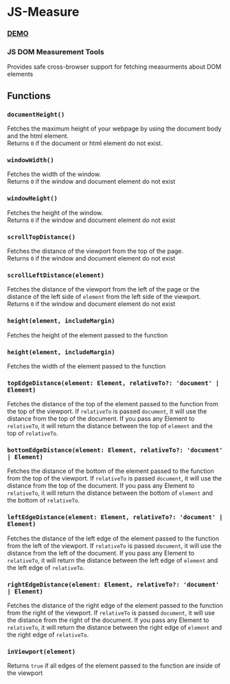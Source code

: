 # JS-Measure

### [DEMO](https://js-measure.vercel.app)
### JS DOM Measurement Tools
Provides safe cross-browser support for fetching measurments about DOM elements

## Functions

### `documentHeight()`
Fetches the maximum height of your webpage by using the document body and the html element.  
Returns `0` if the document or html element do not exist.

### `windowWidth()`
Fetches the width of the window.  
Returns `0` if the window and document element do not exist

### `windowHeight()`
Fetches the height of the window.  
Returns `0` if the window and document element do not exist

### `scrollTopDistance()`
Fetches the distance of the viewport from the top of the page.  
Returns `0` if the window and document element do not exist

### `scrollLeftDistance(element)`
Fetches the distance of the viewport from the left of the page or the distance of the left side of `element` from the left side of the viewport.  
Returns `0` if the window and document element do not exist

### `height(element, includeMargin)`
Fetches the height of the element passed to the function

### `height(element, includeMargin)`
Fetches the width of the element passed to the function

### `topEdgeDistance(element: Element, relativeTo?: 'document' | Element)`
Fetches the distance of the top of the element passed to the function from the top of the viewport. If `relativeTo` is passed `document`, it will use the distance from the top of the document. If you pass any Element to `relativeTo`, it will return the distance between the top of `element` and the top of `relativeTo`.

### `bottomEdgeDistance(element: Element, relativeTo?: 'document' | Element)`
Fetches the distance of the bottom of the element passed to the function from the top of the viewport. If `relativeTo` is passed `document`, it will use the distance from the top of the document. If you pass any Element to `relativeTo`, it will return the distance between the bottom of `element` and the bottom of `relativeTo`.

### `leftEdgeDistance(element: Element, relativeTo?: 'document' | Element)`
Fetches the distance of the left edge of the element passed to the function from the left of the viewport.  If `relativeTo` is passed `document`, it will use the distance from the left of the document. If you pass any Element to `relativeTo`, it will return the distance between the left edge of `element` and the left edge of `relativeTo`.

### `rightEdgeDistance(element: Element, relativeTo?: 'document' | Element)`
Fetches the distance of the right edge of the element passed to the function from the right of the viewport. If `relativeTo` is passed `document`, it will use the distance from the right of the document. If you pass any Element to `relativeTo`, it will return the distance between the right edge of `element` and the right edge of `relativeTo`.

### `inViewport(element)`
Returns `true` if all edges of the element passed to the function are inside of the viewport
